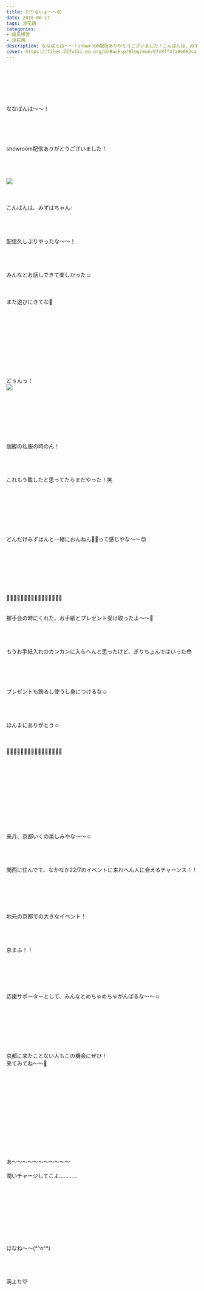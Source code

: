 ```yaml
---
title: たりないよ〜〜😞
date: 2018-06-17
tags: 涼花萌
categories: 
- 成员博客
- 涼花萌
description: ななばんは〜〜！showroom配信ありがとうございました！こんばんは、みずはちゃん💧配信久しぶりやったな〜〜！みんなとお話しできて楽しかった☺️また遊び...
cover: https://files.227wiki.eu.org/d/Backup/Blog/moe/97c8ff47a0e062ca73fa54cac1121.jpg 
---
```

<div class="blog_detail__main">
<br/>
<br/>
<br/>
<br/>
<br/>
<br/>
ななばんは〜〜！<br/>
<br/>
<br/>
<br/>
<br/>
<br/>
showroom配信ありがとうございました！<br/>
<br/>
<br/>
<br/>
<br/>
<img src="https://files.227wiki.eu.org/d/Backup/Blog/moe/97c8ff47a0e062ca73fa54cac1121.jpg"><br/>
<br/>
<br/>
<br/>
こんばんは、みずはちゃん💧<br/>
<br/>
<br/>
<br/>
<br/>
配信久しぶりやったな〜〜！<br/>
<br/>
<br/>
<br/>
<br/>
みんなとお話しできて楽しかった☺️<br/>
<br/>
<br/>
<br/>
また遊びにきてな💓<br/>
<br/>
<br/>
<br/>
<br/>
<br/>
<br/>
<br/>
<br/>
<br/>
<br/>
<br/>
どぅんっ！<br/>
<img src="https://files.227wiki.eu.org/d/Backup/Blog/moe/97c8ff47a0e062ca73fa54cac1121-01.jpg"><br/>
<br/>
<br/>
<br/>
<br/>
<br/>
<br/>
<br/>
<br/>
個握の私服の時のん！<br/>
<br/>
<br/>
<br/>
<br/>
これもう載したと思ってたらまだやった！笑<br/>
<br/>
<br/>
<br/>
<br/>
<br/>
<br/>
<br/>
<br/>
どんだけみずはんと一緒におんねん👋🏻って感じやな〜〜😊<br/>
<br/>
<br/>
<br/>
<br/>
<br/>
<br/>
<br/>
<br/>
💌🎁💌🎁💌🎁💌🎁💌🎁💌🎁💌🎁💌🎁<br/>
<br/>
<br/>
握手会の時にくれた、お手紙とプレゼント受け取ったよ〜〜💓<br/>
<br/>
<br/>
<br/>
<br/>
もうお手紙入れのカンカンに入らへんと思ったけど、ぎりちょんではいった😳<br/>
<br/>
<br/>
<br/>
<br/>
<br/>
プレゼントも飾るし使うし身につけるな☺️<br/>
<br/>
<br/>
<br/>
<br/>
ほんまにありがとう☺️<br/>
<br/>
<br/>
<br/>
🎁💌🎁💌🎁💌🎁💌🎁💌🎁💌🎁💌🎁💌<br/>
<br/>
<br/>
<br/>
<br/>
<br/>
<br/>
<br/>
<br/>
<br/>
<br/>
<br/>
<br/>
来月、京都いくの楽しみやな〜〜☺️<br/>
<br/>
<br/>
<br/>
<br/>
関西に住んでて、なかなか22/7のイベントに来れへん人に会えるチャーンス！！<br/>
<br/>
<br/>
<br/>
<br/>
<br/>
<br/>
地元の京都での大きなイベント！<br/>
<br/>
<br/>
<br/>
<br/>
京まふ！！<br/>
<br/>
<br/>
<br/>
<br/>
<br/>
<br/>
応援サポーターとして、みんなとめちゃめちゃがんばるな〜〜☺️<br/>
<br/>
<br/>
<br/>
<br/>
<br/>
<br/>
<br/>
<br/>
京都に来たことない人もこの機会にぜひ！<br/>
来てみてね〜〜👘<br/>
<br/>
<br/>
<br/>
<br/>
<br/>
<br/>
<br/>
<br/>
<br/>
<br/>
<br/>
<br/>
<br/>
<br/>
あ〜〜〜〜〜〜〜〜〜〜〜<br/>
<br/>
潤いチャージしてこよ…………<br/>
<br/>
<br/>
<br/>
<br/>
<br/>
<br/>
<br/>
<br/>
<br/>
<br/>
ほなね〜〜(*^o^*)<br/>
<br/>
<br/>
<br/>
<br/>
萌より♡
<!--twitter-->

<!--//twitter-->
</img></img></div>